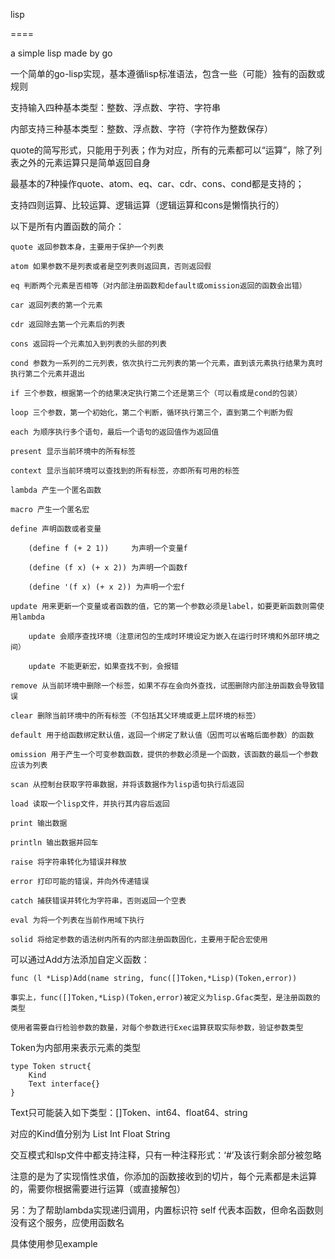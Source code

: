 lisp

====

a simple lisp made by go

一个简单的go-lisp实现，基本遵循lisp标准语法，包含一些（可能）独有的函数或规则

支持输入四种基本类型：整数、浮点数、字符、字符串

内部支持三种基本类型：整数、浮点数、字符（字符作为整数保存）

quote的简写形式，只能用于列表；作为对应，所有的元素都可以“运算”，除了列表之外的元素运算只是简单返回自身

最基本的7种操作quote、atom、eq、car、cdr、cons、cond都是支持的；

支持四则运算、比较运算、逻辑运算（逻辑运算和cons是懒惰执行的）

以下是所有内置函数的简介：

	quote 返回参数本身，主要用于保护一个列表
	
	atom 如果参数不是列表或者是空列表则返回真，否则返回假
	
	eq 判断两个元素是否相等（对内部注册函数和default或omission返回的函数会出错）
	
	car 返回列表的第一个元素
	
	cdr 返回除去第一个元素后的列表
	
	cons 返回将一个元素加入到列表的头部的列表
	
	cond 参数为一系列的二元列表，依次执行二元列表的第一个元素，直到该元素执行结果为真时执行第二个元素并退出

	if 三个参数，根据第一个的结果决定执行第二个还是第三个（可以看成是cond的包装）

	loop 三个参数，第一个初始化，第二个判断，循环执行第三个，直到第二个判断为假

	each 为顺序执行多个语句，最后一个语句的返回值作为返回值
	
	present 显示当前环境中的所有标签
	
	context 显示当前环境可以查找到的所有标签，亦即所有可用的标签

	lambda 产生一个匿名函数
	
	macro 产生一个匿名宏

	define 声明函数或者变量
		
		(define f (+ 2 1))     为声明一个变量f

		(define (f x) (+ x 2)) 为声明一个函数f

		(define '(f x) (+ x 2)) 为声明一个宏f
	
	update 用来更新一个变量或者函数的值，它的第一个参数必须是label，如要更新函数则需使用lambda
		
		update 会顺序查找环境（注意闭包的生成时环境设定为嵌入在运行时环境和外部环境之间）
		
		update 不能更新宏，如果查找不到，会报错

	remove 从当前环境中删除一个标签，如果不存在会向外查找，试图删除内部注册函数会导致错误
	
	clear 删除当前环境中的所有标签（不包括其父环境或更上层环境的标签）

	default 用于给函数绑定默认值，返回一个绑定了默认值（因而可以省略后面参数）的函数

	omission 用于产生一个可变参数函数，提供的参数必须是一个函数，该函数的最后一个参数应该为列表

	scan 从控制台获取字符串数据，并将该数据作为lisp语句执行后返回
	
	load 读取一个lisp文件，并执行其内容后返回

	print 输出数据

	println 输出数据并回车

	raise 将字符串转化为错误并释放

	error 打印可能的错误，并向外传递错误

	catch 捕获错误并转化为字符串，否则返回一个空表
	
	eval 为将一个列表在当前作用域下执行
	
	solid 将给定参数的语法树内所有的内部注册函数固化，主要用于配合宏使用

可以通过Add方法添加自定义函数：

	func (l *Lisp)Add(name string, func([]Token,*Lisp)(Token,error))
	
	事实上，func([]Token,*Lisp)(Token,error)被定义为lisp.Gfac类型，是注册函数的类型
	
	使用者需要自行检验参数的数量，对每个参数进行Exec运算获取实际参数，验证参数类型

Token为内部用来表示元素的类型

	type Token struct{
		Kind
		Text interface{}
	}

Text只可能装入如下类型：[]Token、int64、float64、string

对应的Kind值分别为	    List     Int    Float    String

交互模式和lsp文件中都支持注释，只有一种注释形式：‘#’及该行剩余部分被忽略

注意的是为了实现惰性求值，你添加的函数接收到的切片，每个元素都是未运算的，需要你根据需要进行运算（或直接解包）

另：为了帮助lambda实现递归调用，内置标识符 self 代表本函数，但命名函数则没有这个服务，应使用函数名

具体使用参见example
